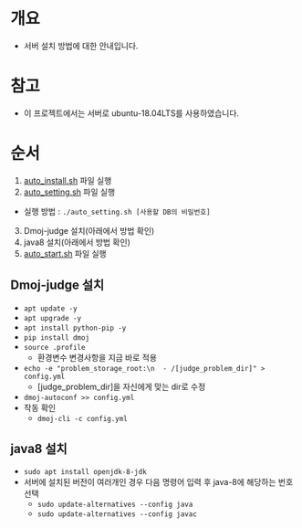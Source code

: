 # 개요
- 서버 설치 방법에 대한 안내입니다.

# 참고
- 이 프로젝트에서는 서버로 ubuntu-18.04LTS를 사용하였습니다.

# 순서
1. [auto_install.sh](https://github.com/BJ-Lim/Capstone_Design/blob/master/auto_script/auto_install.sh) 파일 실행
2. [auto_setting.sh](https://github.com/BJ-Lim/Capstone_Design/blob/master/auto_script/auto_setting.sh) 파일 실행
  - 실행 방법 : `./auto_setting.sh [사용할 DB의 비밀번호]`
3. Dmoj-judge 설치(아래에서 방법 확인)
4. java8 설치(아래에서 방법 확인)
5. [auto_start.sh](https://github.com/BJ-Lim/Capstone_Design/blob/master/auto_script/auto_start.sh) 파일 실행

## Dmoj-judge 설치
- `apt update -y`
- `apt upgrade -y`
- `apt install python-pip -y`
- `pip install dmoj`
- `source .profile`
  - 환경변수 변경사항을 지금 바로 적용
- `echo -e "problem_storage_root:\n  - /[judge_problem_dir]" > config.yml`
  - [judge_problem_dir]을 자신에게 맞는 dir로 수정
- `dmoj-autoconf >> config.yml`
- 작동 확인
  - `dmoj-cli -c config.yml`

## java8 설치
- `sudo apt install openjdk-8-jdk`
- 서버에 설치된 버전이 여러개인 경우 다음 명령어 입력 후 java-8에 해당하는 번호 선택
  - `sudo update-alternatives --config java`
  - `sudo update-alternatives --config javac`
